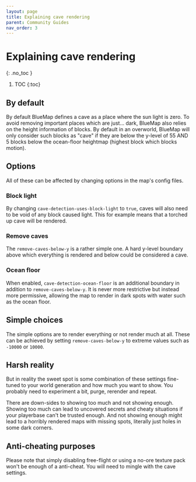 ```yaml
---
layout: page
title: Explaining cave rendering
parent: Community Guides
nav_order: 3
---
```


# Explaining cave rendering
{: .no_toc }

1. TOC
{:toc}

## By default

By default BlueMap defines a cave as a place where the sun light is zero. To avoid removing important places which are just... dark, BlueMap also relies on the height information of blocks. By default in an overworld, BlueMap will only consider such blocks as "cave" if they are below the y-level of 55 AND 5 blocks below the ocean-floor heightmap (highest block which blocks motion).

## Options

All of these can be affected by changing options in the map's config files.

### Block light

By changing `cave-detection-uses-block-light` to `true`, caves will also need to be void of any block caused light. This for example means that a torched up cave will be rendered.

### Remove caves

The `remove-caves-below-y` is a rather simple one. A hard y-level boundary above which everything is rendered and below could be considered a cave.

### Ocean floor

When enabled, `cave-detection-ocean-floor` is an additional boundary in addition to `remove-caves-below-y`. It is never more restrictive but instead more permissive, allowing the map to render in dark spots with water such as the ocean floor.

## Simple choices

The simple options are to render everything or not render much at all. These can be achieved by setting `remove-caves-below-y` to extreme values such as `-10000` or `10000`.

## Harsh reality

But in reality the sweet spot is some combination of these settings fine-tuned to your world generation and how much you want to show. You probably need to experiment a bit, purge, rerender and repeat.

There are down-sides to showing too much and not showing enough. Showing too much can lead to uncovered secrets and cheaty situations if your playerbase can't be trusted enough. And not showing enough might lead to a horribly rendered maps with missing spots, literally just holes in some dark corners.

## Anti-cheating purposes

Please note that simply disabling free-flight or using a no-ore texture pack won't be enough of a anti-cheat. You will need to mingle with the cave settings.
